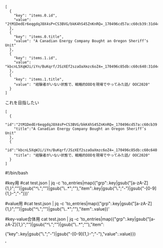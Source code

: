 ```
[
  {
    "key": "items.0.id",
    "value": "2tM1DedEr6eqgdqJ8X4sP+CS3BVG/bkK4hS45ZnKnRQ=_170496cd57a:c60cb39:31d4c877"
  },
  {
    "key": "items.0.title",
    "value": "A Canadian Energy Company Bought an Oregon Sheriff’s Unit"
  },
  {
    "key": "items.1.id",
    "value": "kbcnL5XqWJi/iYn/BuKqrf/JSzXEf2szaOaXmzc6oZ4=_170496c85db:c60c640:31d4c877"
  },
  {
    "key": "items.1.title",
    "value": "経験者がいない状態で、戦略的DDDを現場でやってみた話/ OOC2020"
  }
]
```

これを目指したい

```
[
  {
    "id":"2tM1DedEr6eqgdqJ8X4sP+CS3BVG/bkK4hS45ZnKnRQ=_170496cd57a:c60cb39:31d4c877",
    "title":"A Canadian Energy Company Bought an Oregon Sheriff’s Unit"
  },
  {
    "id":"kbcnL5XqWJi/iYn/BuKqrf/JSzXEf2szaOaXmzc6oZ4=_170496c85db:c60c640:31d4c877",
    "title": "経験者がいない状態で、戦略的DDDを現場でやってみた話/ OOC2020"
  }
]
```



#!/bin/bash


#key用
#cat test.json | jq -c 'to_entries|map({"grp":.key|gsub("[a-zA-Z]{1,}";"")|gsub("^\\.";"")|gsub("\\..*";""),"item":.key|gsub("\\.";"-")|gsub("-[0-9]{1,}-";"-")})'

#value用
#cat test.json | jq -c 'to_entries|map({"grp":.key|gsub("[a-zA-Z]{1,}";"")|gsub("^\\.";"")|gsub("\\..*";""),"item":.value})'

#key-value合体用
cat test.json | jq -c 'to_entries|map({"grp":.key|gsub("[a-zA-Z]{1,}";"")|gsub("^\\.";"")|gsub("\\..*";""),"item":


{"key":.key|gsub("\\.";"-")|gsub("-[0-9]{1,}-";"-"),"value":.value}})






'

